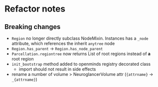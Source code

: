 # Refactor notes

## Breaking changes

- `Region` no longer directly subclass NodeMixin. Instances has a `_node` attribute, which references the inherit `anytree` node
- `Region.has_parent` -> `Region.has_node_parent`
- `Parcellation.regiontree` now returns List of root regions instead of **a** root region
- `init_bootstrap` method added to openminds registry decorated class
    - import should not result in side effects
- rename a number of volume > NeuroglancerVolume attr (`{attrname}` -> `_{attrname}`)